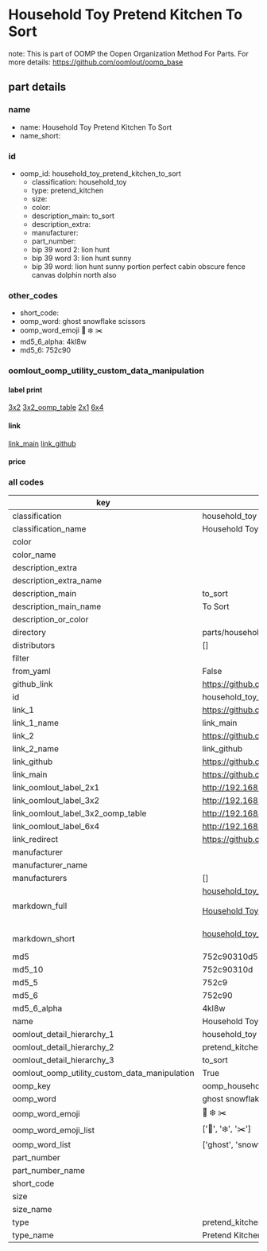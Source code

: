 # Household Toy Pretend Kitchen To Sort  

note: This is part of OOMP the Oopen Organization Method For Parts. For more details: https://github.com/oomlout/oomp_base

##  part details
  







### name
* name: Household Toy Pretend Kitchen To Sort
* name_short: 
### id
* oomp_id: household_toy_pretend_kitchen_to_sort
  * classification: household_toy
  * type: pretend_kitchen
  * size: 
  * color: 
  * description_main: to_sort
  * description_extra: 
  * manufacturer: 
  * part_number: 
  * bip 39 word 2: lion hunt
  * bip 39 word 3: lion hunt sunny
  * bip 39 word: lion hunt sunny portion perfect cabin obscure fence canvas dolphin north also

### other_codes
* short_code: 
* oomp_word: ghost snowflake scissors
* oomp_word_emoji :ghost: :snowflake: :scissors:
* md5_6_alpha: 4kl8w
* md5_6: 752c90






### oomlout_oomp_utility_custom_data_manipulation
#### label print
[3x2](http://192.168.1.245:1112/?label=oomp%204kl8w)
[3x2_oomp_table](http://192.168.1.108:1112/?label=oomp%204kl8w)
[2x1](http://192.168.1.242:1112/?label=oomp%204kl8w)
[6x4](http://192.168.1.55:1112/?label=oomp%204kl8w)    

#### link

[link_main](https://github.com/oomlout/oomlout_oomp_version_1_messy/tree/main/parts/household_toy_pretend_kitchen_to_sort) [link_github](https://github.com/oomlout/oomlout_oomp_version_1_messy/tree/main/parts/household_toy_pretend_kitchen_to_sort)                             

#### price







### all codes 
| key | value |  
| --- | --- |  
| classification | household_toy |  
| classification_name | Household Toy |  
| color |  |  
| color_name |  |  
| description_extra |  |  
| description_extra_name |  |  
| description_main | to_sort |  
| description_main_name | To Sort |  
| description_or_color |   |  
| directory | parts/household_toy_pretend_kitchen_to_sort |  
| distributors | [] |  
| filter |  |  
| from_yaml | False |  
| github_link | https://github.com/oomlout/oomlout_oomp_part_src/tree/main/parts/household_toy_pretend_kitchen_to_sort |  
| id | household_toy_pretend_kitchen_to_sort |  
| link_1 | https://github.com/oomlout/oomlout_oomp_version_1_messy/tree/main/parts/household_toy_pretend_kitchen_to_sort |  
| link_1_name | link_main |  
| link_2 | https://github.com/oomlout/oomlout_oomp_version_1_messy/tree/main/parts/household_toy_pretend_kitchen_to_sort |  
| link_2_name | link_github |  
| link_github | https://github.com/oomlout/oomlout_oomp_version_1_messy/tree/main/parts/household_toy_pretend_kitchen_to_sort |  
| link_main | https://github.com/oomlout/oomlout_oomp_version_1_messy/tree/main/parts/household_toy_pretend_kitchen_to_sort |  
| link_oomlout_label_2x1 | http://192.168.1.242:1112/?label=oomp%204kl8w |  
| link_oomlout_label_3x2 | http://192.168.1.245:1112/?label=oomp%204kl8w |  
| link_oomlout_label_3x2_oomp_table | http://192.168.1.108:1112/?label=oomp%204kl8w |  
| link_oomlout_label_6x4 | http://192.168.1.55:1112/?label=oomp%204kl8w |  
| link_redirect | https://github.com/oomlout/oomlout_oomp_version_1_messy/tree/main/parts/household_toy_pretend_kitchen_to_sort |  
| manufacturer |  |  
| manufacturer_name |  |  
| manufacturers | [] |  
| markdown_full | [household_toy_pretend_kitchen_to_sort](none)<br>[](none)<br>[Household Toy Pretend Kitchen To Sort](none)<br><br> |  
| markdown_short | [household_toy_pretend_kitchen_to_sort](none)<br><br> |  
| md5 | 752c90310d5513087f518a85b2dbdc11 |  
| md5_10 | 752c90310d |  
| md5_5 | 752c9 |  
| md5_6 | 752c90 |  
| md5_6_alpha | 4kl8w |  
| name | Household Toy Pretend Kitchen To Sort |  
| oomlout_detail_hierarchy_1 | household_toy |  
| oomlout_detail_hierarchy_2 | pretend_kitchen |  
| oomlout_detail_hierarchy_3 | to_sort |  
| oomlout_oomp_utility_custom_data_manipulation | True |  
| oomp_key | oomp_household_toy_pretend_kitchen_to_sort |  
| oomp_word | ghost snowflake scissors |  
| oomp_word_emoji | :ghost: :snowflake: :scissors: |  
| oomp_word_emoji_list | [':ghost:', ':snowflake:', ':scissors:'] |  
| oomp_word_list | ['ghost', 'snowflake', 'scissors'] |  
| part_number |  |  
| part_number_name |  |  
| short_code |  |  
| size |  |  
| size_name |  |  
| type | pretend_kitchen |  
| type_name | Pretend Kitchen |  
